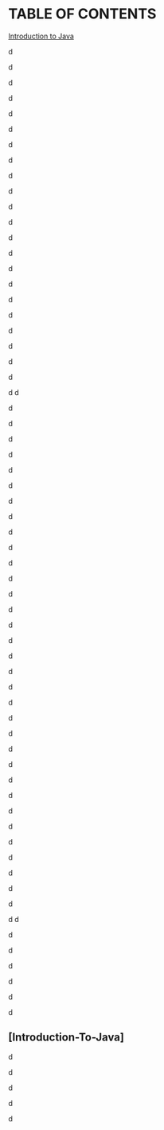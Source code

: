 # TABLE OF CONTENTS
[Introduction to Java](#Introduction-To-Java)

d

d

d

d

d

d


d

d

d

d

d


d


d

d

d


d

d

d

d

d

d

d

d
d

d

d

d

d

d

d

d

d

d

d

d


d

d

d

d

d

d


d

d

d

d

d


d


d

d

d


d

d

d

d

d

d

d

d
d

d

d

d

d

d

d

## [Introduction-To-Java]

d

d

d

d

d

